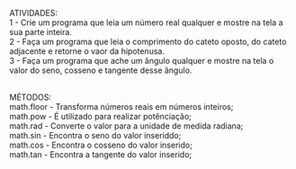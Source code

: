 ATIVIDADES:<br>
1 - Crie um programa que leia um número real qualquer e mostre na tela a sua parte inteira.<br>
2 - Faça um programa que leia o comprimento do cateto oposto, do cateto adjacente e retorne o vaor da hipotenusa.<br>
3 - Faça um programa que ache um ângulo qualquer e mostre na tela o valor do seno, cosseno e tangente desse ângulo.<br><br>

MÉTODOS:<br>
math.floor - Transforma números reais em números inteiros;<br>
math.pow - É utilizado para realizar potênciação;<br>
math.rad - Converte o valor para a unidade de medida radiana;<br>
math.sin - Encontra o seno do valor inseriddo;<br>
math.cos - Encontra o cosseno do valor inserido;<br>
math.tan - Encontra a tangente do valor inserido;<br>
